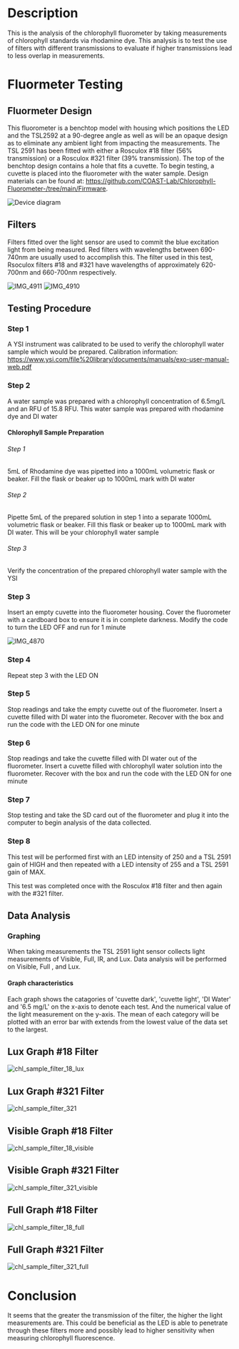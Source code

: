 # Description
This is the analysis of the chlorophyll fluorometer by taking measurements 
of chlorophyll standards via rhodamine dye. This analysis is to test the use
of filters with different transmissions to evaluate if higher transmissions lead 
to less overlap in measurements. 

# Fluormeter Testing

## Fluormeter Design 
This fluorometer is a benchtop model with housing which positions the LED and 
the TSL2592 at a 90-degree angle as well as will be an opaque design as to 
eliminate any ambient light from impacting the measurements. The TSL 2591
has been fitted with either a Rosculox #18 filter (56% transmission) or a Rosculox
#321 filter (39% transmission). The top of the benchtop design contains a hole 
that fits a cuvette. To begin testing, a cuvette is placed into the fluorometer with the water
sample. Design materials can be found at:
https://github.com/COAST-Lab/Chlorophyll-Fluorometer-/tree/main/Firmware. 

![Device diagram](https://github.com/jessiewynne/Chlorophyll-Fluorometer-/assets/106984291/554d99b8-492b-47fd-ae99-6a4d6a99ab5d)

## Filters
Filters fitted over the light sensor are used to commit the blue excitation light from
being measured. Red filters with wavelengths between 690-740nm are usually used
to accomplish this. The filter used in this test, Rsoculox filters #18 and #321 have 
wavelengths of approximately 620-700nm and 660-700nm respectively. 

![IMG_4911](https://github.com/jessiewynne/Chlorophyll-Fluorometer-/assets/106984291/e6dd8524-6fb8-4f67-a9e4-7e0d3e390712)
![IMG_4910](https://github.com/jessiewynne/Chlorophyll-Fluorometer-/assets/106984291/375621dd-f009-4b60-b892-446acf3e2451)

## Testing Procedure 

### Step 1
A YSI instrument was calibrated to be used to verify the chlorophyll water sample
which would be prepared. Calibration information: 
https://www.ysi.com/file%20library/documents/manuals/exo-user-manual-web.pdf

### Step 2
A water sample was prepared with a chlorophyll concentration of 6.5mg/L and 
an RFU of 15.8 RFU. This water sample was prepared with rhodamine dye and DI water

#### Chlorophyll Sample Preparation
###### Step 1
5mL of Rhodamine dye was pipetted into a 1000mL volumetric flask or beaker. Fill 
the flask or beaker up to 1000mL mark with DI water
    
###### Step 2
Pipette 5mL of the prepared solution in step 1 into a separate 1000mL volumetric
flask or beaker. Fill this flask or beaker up to 1000mL mark with DI water. This
will be your chlorophyll water sample

###### Step 3
Verify the concentration of the prepared chlorophyll water sample with the YSI

  
### Step 3
Insert an empty cuvette into the fluorometer housing. Cover the fluorometer with a 
cardboard box to ensure it is in complete darkness. Modify the code to turn the LED OFF
and run for 1 minute 

![IMG_4870](https://github.com/jessiewynne/Chlorophyll-Fluorometer-/assets/106984291/18f3646b-04e4-481c-b781-406d663bb5e0)

### Step 4
Repeat step 3 with the LED ON 

### Step 5
Stop readings and take the empty cuvette out of the fluorometer. Insert a cuvette 
filled with DI water into the fluorometer. Recover with the box and run the code 
with the LED ON for one minute

### Step 6
Stop readings and take the cuvette filled with DI water out of the fluorometer. 
Insert a cuvette filled with chlorophyll water solution into the fluorometer. 
Recover with the box and run the code with the LED ON for one minute

### Step 7
Stop testing and take the SD card out of the fluorometer and plug it into the 
computer to begin analysis of the data collected. 

### Step 8
This test will be performed first with an LED intensity of 250 and a TSL 2591
gain of HIGH and then repeated with a LED intensity of 255 and a TSL 2591
gain of MAX. 

This test was completed once with the Rosculox #18 filter and then again
with the #321 filter. 


## Data Analysis 

### Graphing 
When taking measurements the TSL 2591 light sensor collects light measurements 
of Visible, Full, IR, and Lux. Data analysis will be performed on Visible, Full
, and Lux. 

#### Graph characteristics
Each graph shows the catagories of 'cuvette dark', 'cuvette light', 'DI Water' 
and '6.5 mg/L' on the x-axis to denote each test. And the numerical value of 
the light measurement on the y-axis. The mean of each category will be plotted
with an error bar with extends from the lowest value of the data set to 
the largest. 

## Lux Graph #18 Filter

![chl_sample_filter_18_lux](https://github.com/jessiewynne/Chlorophyll-Fluorometer-/assets/106984291/fdeaa569-6012-46e6-b5d6-61c43986480f)

## Lux Graph #321 Filter

![chl_sample_filter_321](https://github.com/jessiewynne/Chlorophyll-Fluorometer-/assets/106984291/fab4484a-5f64-4384-b8a0-261faf894dd3)

## Visible Graph #18 Filter
![chl_sample_filter_18_visible](https://github.com/jessiewynne/Chlorophyll-Fluorometer-/assets/106984291/dda8abfe-e1cf-458e-bc43-a431d0d8213e)

## Visible Graph #321 Filter
![chl_sample_filter_321_visible](https://github.com/jessiewynne/Chlorophyll-Fluorometer-/assets/106984291/6a673d27-7fbe-468c-aae3-a249fd96f800)

## Full Graph #18 Filter
![chl_sample_filter_18_full](https://github.com/jessiewynne/Chlorophyll-Fluorometer-/assets/106984291/cfe74d3c-d1f1-450f-9665-91ffa5e3c4b3)

## Full Graph #321 Filter 
![chl_sample_filter_321_full](https://github.com/jessiewynne/Chlorophyll-Fluorometer-/assets/106984291/05c0c925-9923-477b-93a6-8bb5b9a86dfc)

# Conclusion
It seems that the greater the transmission of the filter, the higher the light measurements
are. This could be beneficial as the LED is able to penetrate through these filters more
and possibly lead to higher sensitivity when measuring chlorophyll fluorescence. 


```python

```
